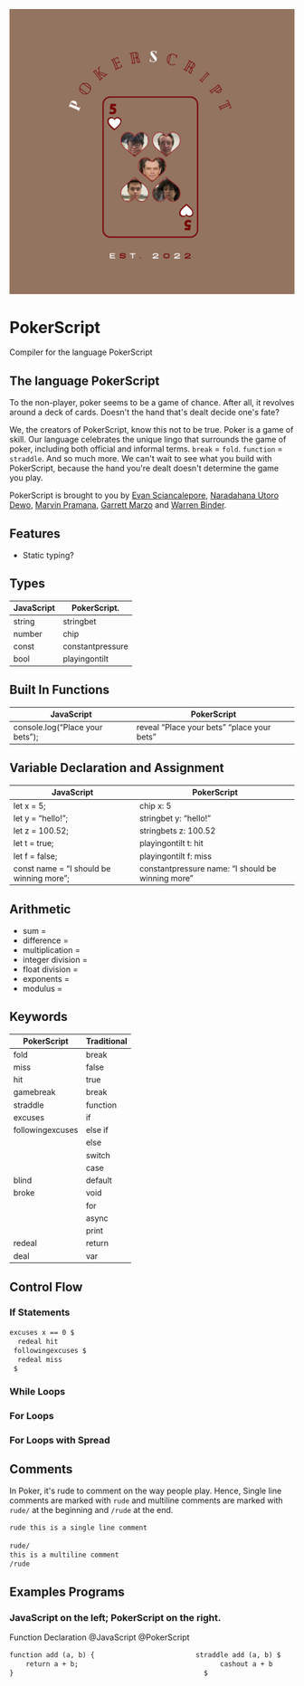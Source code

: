 ![logo](docs/PSlogo.png)

# PokerScript

Compiler for the language PokerScript

## The language PokerScript

To the non-player, poker seems to be a game of chance. After all, it revolves around a deck of cards. Doesn't the hand that's dealt
decide one's fate?

We, the creators of PokerScript, know this not to be true. Poker is a game of skill. Our language celebrates the unique
lingo that surrounds the game of poker, including both official and informal terms. `break` = `fold`. `function` = `straddle`. And so much more. We can't wait to see what you build with PokerScript, because the hand you're dealt doesn't determine the game you play.

PokerScript is brought to you by [Evan Sciancalepore](https://github.com/evanscianc "Evan's Github"),
[Naradahana Utoro Dewo](https://github.com/naratheman "Nara's Github"), [Marvin Pramana](https://github.com/mpramana "Marvin's Github"), [Garrett Marzo](https://github.com/gmarzo "Garrett's Github") and [Warren Binder](https://github.com/wbinder1 "Warren's Github").

## Features

- Static typing?

## Types

| JavaScript | PokerScript.     |
| ---------- | ---------------- |
| string     | stringbet        |
| number     | chip             |
| const      | constantpressure |
| bool       | playingontilt    |

## Built In Functions

| JavaScript                      | PokerScript                                |
| ------------------------------- | ------------------------------------------ |
| console.log(“Place your bets”); | reveal “Place your bets” “place your bets” |

## Variable Declaration and Assignment

| JavaScript                               | PokerScript                                       |
| ---------------------------------------- | ------------------------------------------------- |
| let x = 5;                               | chip x: 5                                         |
| let y = “hello!”;                        | stringbet y: “hello!”                             |
| let z = 100.52;                          | stringbets z: 100.52                              |
| let t = true;                            | playingontilt t: hit                              |
| let f = false;                           | playingontilt f: miss                             |
| const name = “I should be winning more”; | constantpressure name: “I should be winning more” |

## Arithmetic

- sum =
- difference =
- multiplication =
- integer division =
- float division =
- exponents =
- modulus =

## Keywords

| PokerScript      | Traditional |
| ---------------- | ----------- |
| fold             | break       |
| miss             | false       |
| hit              | true        |
| gamebreak        | break       |
| straddle         | function    |
| excuses          | if          |
| followingexcuses | else if     |
|                  | else        |
|                  | switch      |
|                  | case        |
| blind            | default     |
| broke            | void        |
|                  | for         |
|                  | async       |
|                  | print       |
| redeal           | return      |
| deal             | var         |

## Control Flow

### If Statements

```
excuses x == 0 $
  redeal hit
 followingexcuses $
  redeal miss
 $
```

### While Loops

### For Loops

### For Loops with Spread

## Comments

In Poker, it's rude to comment on the way people play. Hence,
Single line comments are marked with `rude` and multiline comments are marked with `rude/` at the beginning and `/rude` at the end.

```
rude this is a single line comment

rude/
this is a multiline comment
/rude
```

## Examples Programs

### **JavaScript** on the left; **PokerScript** on the right.

Function Declaration
@JavaScript @PokerScript

```
function add (a, b) {                         straddle add (a, b) $
    return a + b;                                   cashout a + b
}	                                            $
```
